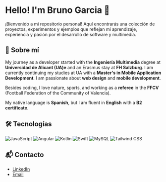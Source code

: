 # Hello! I'm Bruno Garcia 👋

¡Bienvenido a mi repositorio personal! Aquí encontrarás una colección de proyectos, experimentos y ejemplos que reflejan mi aprendizaje, experiencia y pasión por el desarrollo de software y multimedia. 

## 🌱 Sobre mí

My journey as a developer started with the **Ingeniería Multimedia** degree at **Universidad de Alicant (UA)e** and an Erasmus stay at **FH Salzburg**. I am currently continuing my studies at UA with a **Master's in Mobile Application Development**. I am passionate about **web design** and **mobile development**. 

Besides coding, I love nature, sports, and working as a **referee** in the **FFCV** (Football Federation of the Community of Valencia). 

My native language is **Spanish**, but I am fluent in **English** with a **B2 certificate**.


## 🛠️ Tecnologías

![JavaScript](https://img.shields.io/badge/-JavaScript-F7DF1E?logo=javascript&logoColor=black&style=for-the-badge) ![Angular](https://img.shields.io/badge/-Angular-DD0031?logo=angular&logoColor=white&style=for-the-badge) ![Kotlin](https://img.shields.io/badge/-Kotlin-7F52FF?logo=kotlin&logoColor=white&style=for-the-badge) ![Swift](https://img.shields.io/badge/-Swift-FA7343?logo=swift&logoColor=white&style=for-the-badge) ![MySQL](https://img.shields.io/badge/-MySQL-4479A1?logo=mysql&logoColor=white&style=for-the-badge) ![Tailwind CSS](https://img.shields.io/badge/-Tailwind%20CSS-06B6D4?logo=tailwind-css&logoColor=white&style=for-the-badge)

## 📬 Contacto

- [LinkedIn]([https://linkedin.com/in/tu-perfil](https://www.linkedin.com/in/bruno-garcía-escudero-711298188/))
- [Email](mailto:bruno2412001@gmail.com)

